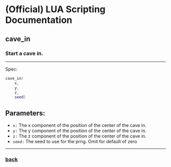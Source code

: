 
# (Official) LUA Scripting Documentation

## cave_in

### Start a cave in.
___
Spec:
```lua
cave_in(
	x,
	y,
	z,
	seed)
```
## Parameters:
- `x:` The x component of the position of the center of the cave in.
- `y:` The y component of the position of the center of the cave in.
- `z:` The z component of the position of the center of the cave in.
- `seed:` The seed to use for the prng. Omit for default of zero

___
### [back](../other)
